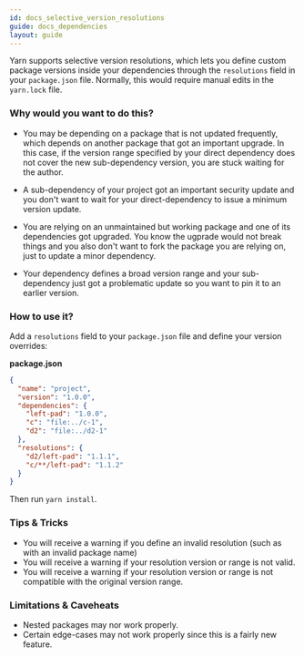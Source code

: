```yaml
---
id: docs_selective_version_resolutions
guide: docs_dependencies
layout: guide
---
```


Yarn supports selective version resolutions, which lets you define custom package versions inside your dependencies through the `resolutions` field in your `package.json` file. Normally, this would
require manual edits in the `yarn.lock` file.

### Why would you want to do this? <a class="toc" id="toc-why-would-you-want-to-do-this" href="#toc-why-would-you-want-to-do-this"></a>

- You may be depending on a package that is not updated frequently, which depends on another package that got an important upgrade. In this case, if the version range specified by your direct dependency does not cover the new sub-dependency version, you are stuck waiting for the author.

- A sub-dependency of your project got an important security update and you don't want to wait for your direct-dependency to issue a minimum version update.

- You are relying on an unmaintained but working package and one of its dependencies got upgraded. You know the ugprade would not break things and you also don't want to fork the package you are relying on, just to update a minor dependency.

- Your dependency defines a broad version range and your sub-dependency just got a problematic update so you want to pin it to an earlier version.

### How to use it? <a class="toc" id="toc-how-to-use-it" href="#toc-how-to-use-it"></a>

Add a `resolutions` field to your `package.json` file and define your version overrides:

**package.json**

```json
{
  "name": "project",
  "version": "1.0.0",
  "dependencies": {
    "left-pad": "1.0.0",
    "c": "file:../c-1",
    "d2": "file:../d2-1"
  },
  "resolutions": {
    "d2/left-pad": "1.1.1",
    "c/**/left-pad": "1.1.2"
  }
}
```

Then run `yarn install`.

### Tips & Tricks <a class="toc" id="toc-tips-tricks" href="#toc-tips-tricks"></a>

  - You will receive a warning if you define an invalid resolution (such as with an invalid package name)
  - You will receive a warning if your resolution version or range is not valid.
  - You will receive a warning if your resolution version or range is not compatible with the original version range.

### Limitations & Caveheats <a class="toc" id="toc-limitations-caveheats" href="#toc-limitations-caveheats"></a>

  - Nested packages may nor work properly.
  - Certain edge-cases may not work properly since this is a fairly new feature.
